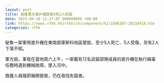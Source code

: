 ```yaml
---
layout: post
title: 秘魯軍方直升機墜毀5死2人失蹤
date: 2021-04-18 11:27:07.000000000 +08:00
link: https://news.rthk.hk/rthk/ch/component/k2/1586387-20210418.htm
categories: rthk
---
```


秘魯一架軍用直升機在東南部庫斯科地區墜毀，至少5人死亡、5人受傷，另有2人下落不明。

軍方說，事發在當地周六上午，一架載有12名武裝部隊成員的直升機在執行緝毒任務時遇到機械故障，墜入河中。

救援人員隨即展開營救，仍在尋找失蹤者。
